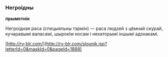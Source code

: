 ### Негроідны
**прыметнік**

Негроідная раса (спецыяльны тэрмін) — раса людзей з цёмнай скурай, кучаравымі валасамі, шырокім носам і некаторымі іншымі адзнакамі.

<a rel="author">[http://rv-blr.com/](http://rv-blr.com/slounik.jsp?letterId=0&maskId=0&pageId=1888)</a>
